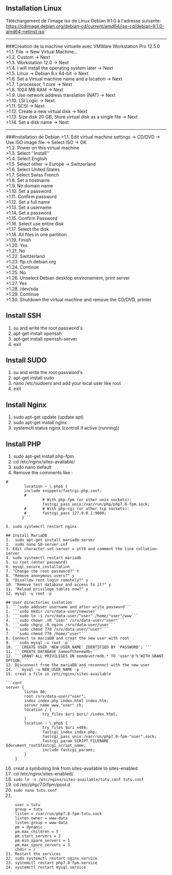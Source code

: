 ## Installation Linux
Téléchargement de l'image iso de Linux Debian 9.1.0 à l'adresse suivante: https://cdimage.debian.org/debian-cd/current/amd64/iso-cd/debian-9.1.0-amd64-netinst.iso
<hr>
###Création de la machine virtuelle avec VMWare Workstation Pro 12.5.0
>1.1. File -> New Virtual Machine...</br>
>1.2.  Custom -> Next</br>
>1.3.  Workstation 12.0 -> Next</br>
>1.4. I will install the operating system later -> Next</br>
>1.5.  Linux -> Debian 8.x 64-bit -> Next</br>
>1.6. Set a Virtual machine name and a location -> Next</br>
>1.7. 1 processor, 1 core -> Next</br>
>1.8. 1024 MB RAM -> Next</br>
>1.9. Use network address translation (NAT) -> Next</br>
>1.10. LSI Logic -> Next</br>
>1.11. SCSI -> Next</br>
>1.12. Create a new virtual disk -> Next</br>
>1.13. Size disk 20 GB, Store virtual disk as a single file -> Next</br>
>1.14. Set a disk name -> Next</br>
<hr>
###Installation de Debian
>1.1. Edit virtual machine settings -> CD/DVD -> Use ISO image file -> Select ISO -> OK</br>
>1.2. Power on this virtual machine</br>
>1.3. Select ''Install''</br>
>1.4. Select English </br>
>1.5. Select other -> Europe -> Switzerland</br>
>1.6. Select United States</br>
>1.7. Select Swiss French</br>
>1.8. Set a hostname</br>
>1.9. No domain name</br>
>1.10. Set a password</br>
>1.11. Confirm password</br>
>1.12. Set a full name </br>
>1.13. Set a username</br>
>1.14. Set a password</br>
>1.15. Confirm Password</br>
>1.16. Select use entire disk</br>
>1.17.  Select the disk</br>
>1.18. All files in one partition</br>
>1.19. Finish</br>
>1.20. Yes</br>
>1.21. No</br>
>1.22. Switzerland</br>
>1.23. ftp.ch.debian.org</br>
>1.24. Continue</br>
>1.25. No</br>
>1.26. Unselect Debian desktop environement, print server</br>
>1.27. Yes</br>
>1.28. /dev/sda</br>
>1.29. Continue</br>
>1.30. Shutdown the virtual machine and remove the CD/DVD, printer</br>

## Install SSH
1. su and write the root password's
2. apt-get install openssh
3. apt-get install openssh-server
4. exit

## Install SUDO
1. su and write the root password's
2. apt-get install sudo
2. nano /etc/sudoers and add your local user like root
3. exit

## Install Nginx
1. sudo apt-get update (update apt)
2. sudo apt-get install nginx
3.  systemctl status nginx (controll if active (running))

## Install PHP
1. sudo apt-get install php-fpm
2. cd /etc/nginx/sites-available/
3. sudo nano default
4. Remove the comments like : 

```#pass PHP scripts to FastCGI server;
#
        location ~ \.php$ {
        include snippets/fastcgi-php.conf;
        #
                # With php-fpm (or other unix sockets):
                fastcgi_pass unix:/var/run/php/php7.0-fpm.sock;
        #       # With php-cgi (or other tcp sockets):
        #       fastcgi_pass 127.0.0.1:9000;
       }```

5. sudo systemctl restart nginx

## Install MariaDB
1.  sudo apt-get install mariadb-server
2.  sudo nano 50-server.cnf
3. Edit character-set-server = utf8 and comment the line collation-server
4. sudo systemctl restart mariadb
5. su root (enter password)
6. mysql_secure_installation
7. "Change the root password?" Y
8. "Remove anonymous users?" y
9. "Disallow root login remotely?" y
10. "Remove test database and access to it?" y
11. "Reload privilege tables now?" y
12. mysql -u root -p

## User directories isolation
1. ```sudo adduser username and after write password```
2. ```sudo mkdir /srv/data-user/newuser```
3. ```sudo ln -s /srv/data-user/"user" /home/"user"/www```
4. ```sudo chown .vR "user" /srv/data-user/"user"```
5. ```sudo chgrp -R nginx /srv/data.user/user```
6. ```sudo chmod 770 /srv/data-user/"user"```
7. ```sudo chmod 770 /home/"user"```
8. Connect to mariaDB and creat the new user with root
9. ```sudo mysql -u root -p```
10. ```CREATE USER 'NEW_USER_NAME' IDENTIFIED BY 'PASSWORD'; ```
11. ```CREATE DATABASE nameofthenewdb;```
12. ```GRANT ALL PRIVILEGES ON nomdevotredb.* TO 'user'@'%'WITH GRANT OPTION;```
13. Disconnect from the mariaDB and reconnect with the new user
14. ```mysql -u NEW_USER_NAME -p ```
15. creat a file in /etc/nginx/sites-available

```conf
server {
        listen 80;
        root /srv/data-user/"user";
        index index.php index.html index.htm;
        server_name www."user".ch;
        location / {
                try_files $uri $uri/ /index.html;
        }
        location ~ \.php$ {
                try_files $uri =404;
                fastcgi_index index.php;
                fastcgi_pass unix:/var/run/php7.0-fpm-"user".sock;
                fastcgi_param SCRIPT_FILENAME $document_root$fastcgi_script_name;
                include fastcgi_params;
        }
    }
```
16. creat a symboling link from sites-available to sites-enabled
17. cd /etc/nginx/sites-enabled/
17. ```sudo ln -s /etc/nginx/sites-available/tutu.conf tutu.conf```
18. cd /etc/php/7.0/fpm/pool.d
19. ```sudo nano tutu.conf```
20. 
``` [tutu]
    user = tutu
    group = tutu
    listen = /var/run/php7.0-fpm-tutu.sock
    listen.owner = www-data
    listen.group = www-data
    pm = dynamic
    pm.max_children = 5
    pm.start_servers = 2
    pm.min_spare_servers = 1
    pm.max_spare_servers = 3
    chdir = /```
21. Restart the services
22. sudo systemctl restart nginx.service  
23. systemctl restart php7.0-fpm.service  
24. systemctl restart mysql.service 
